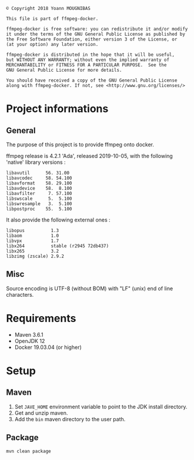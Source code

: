 ```
© Copyright 2018 Yoann MOUGNIBAS

This file is part of ffmpeg-docker.

ffmpeg-docker is free software: you can redistribute it and/or modify
it under the terms of the GNU General Public License as published by
the Free Software Foundation, either version 3 of the License, or
(at your option) any later version.

ffmpeg-docker is distributed in the hope that it will be useful,
but WITHOUT ANY WARRANTY; without even the implied warranty of
MERCHANTABILITY or FITNESS FOR A PARTICULAR PURPOSE.  See the
GNU General Public License for more details.

You should have received a copy of the GNU General Public License
along with ffmpeg-docker. If not, see <http://www.gnu.org/licenses/>
```

# Project informations

## General

The purpose of this project is to provide ffmpeg onto docker.

ffmpeg release is 4.2.1 'Ada', released 2019-10-05, with the following 'native' library versions :

```
libavutil      56. 31.00
libavcodec     58. 54.100
libavformat    58. 29.100
libavdevice    58.  8.100
libavfilter     7. 57.100
libswscale      5.  5.100
libswresample   3.  5.100
libpostproc    55.  5.100
```

It also provide the following external ones :

```
libopus          1.3
libaom           1.0
libvpx           1.7
libx264          stable (r2945 72db437)
libx265          3.2
libzimg (zscale) 2.9.2
```

## Misc

Source encoding is UTF-8 (without BOM) with "LF" (unix) end of line characters.

# Requirements

* Maven 3.6.1
* OpenJDK 12
* Docker 19.03.04 (or higher)

# Setup

## Maven

1) Set `JAVE_HOME` environment variable to point to the JDK install directory.
1) Get and unzip maven.
1) Add the `bin` maven directory to the user path.

## Package

`mvn clean package`
